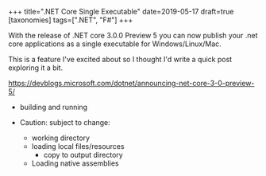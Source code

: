 +++
title=".NET Core Single Executable"
date=2019-05-17
draft=true
[taxonomies]
tags=[".NET", "F#"]
+++

With the release of .NET core 3.0.0 Preview 5 you can now publish your .net core applications as a single executable for Windows/Linux/Mac.  

This is a feature I've excited about so I thought I'd write a quick post exploring it a bit.  

<!-- more -->

https://devblogs.microsoft.com/dotnet/announcing-net-core-3-0-preview-5/

- building and running

- Caution: subject to change:
    - working directory
    - loading local files/resources
        - copy to output directory
    - Loading native assemblies
